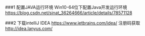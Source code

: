 ###1 配置JAVA运行环境
Win10-64位下配置Java开发运行环境
https://blog.csdn.net/sinat_36264666/article/details/78571128


###2 下载intelliJ IDEA 
https://www.jetbrains.com/idea/
注册码获取
http://idea.lanyus.com/


